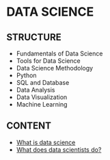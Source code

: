 # DATA SCIENCE

## STRUCTURE

- Fundamentals of Data Science
- Tools for Data Science
- Data Science Methodology
- Python
- SQL and Database
- Data Analysis
- Data Visualization
- Machine Learning

## CONTENT

- [What is data science](./fundamentals/what-is-data-science.md)
- [What does data scientists do?](./fundamentals/data-scientist.md)
